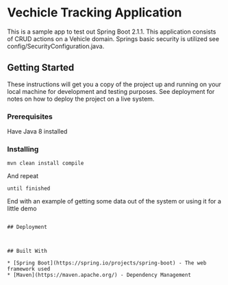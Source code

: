 # Vechicle Tracking Application

This is a sample app to test out Spring Boot 2.1.1.  This application consists of CRUD actions on a Vehicle domain. Springs basic security is utilized see config/SecurityConfiguration.java.

## Getting Started

These instructions will get you a copy of the project up and running on your local machine for development and testing purposes. See deployment for notes on how to deploy the project on a live system.

### Prerequisites

Have Java 8 installed


### Installing


```
mvn clean install compile
```

And repeat

```
until finished
```

End with an example of getting some data out of the system or using it for a little demo

```

## Deployment



## Built With

* [Spring Boot](https://spring.io/projects/spring-boot) - The web framework used
* [Maven](https://maven.apache.org/) - Dependency Management

